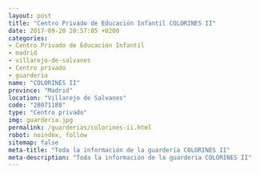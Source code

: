 ```yaml
---
layout: post
title: "Centro Privado de Educación Infantil COLORINES II"
date: 2017-09-20 20:57:05 +0200
categories:
- Centro Privado de Educación Infantil
- madrid
- villarejo-de-salvanes
- Centro privado
- guarderia
name: "COLORINES II"
province: "Madrid"
location: "Villarejo de Salvanes"
code: "28071188"
type: "Centro privado"
img: guarderia.jpg
permalink: /guarderias/colorines-ii.html
robot: noindex, follow
sitemap: false
meta-title: "Toda la información de la guardería COLORINES II"
meta-description: "Toda la información de la guardería COLORINES II"
---
```

